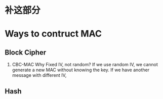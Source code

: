 # 补这部分

# Ways to contruct MAC
## Block Cipher
1. CBC-MAC
Why Fixed IV, not random? If we use random IV, we cannot generate a new MAC without knowing the key. 
If we have another message with different IV, 
## Hash
